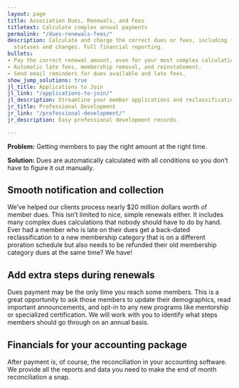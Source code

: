 ```yaml
---
layout: page
title: Association Dues, Renewals, and Fees
titletext: Calculate complex annual payments
permalink: "/dues-renewals-fees/"
description: Calculate and charge the correct dues or fees, including for complex
  statuses and changes. Full financial reporting.
bullets:
- Pay the correct renewal amount, even for your most complex calculations.
- Automatic late fees, membership removal, and reinstatement.
- Send email reminders for dues available and late fees.
show_jump_solutions: true
jl_title: Applications to Join
jl_link: "/applications-to-join/"
jl_description: Streamline your member applications and reclassifications.
jr_title: Professional Development
jr_link: "/professional-development/"
jr_description: Easy professional development records.

---
```

**Problem:** Getting members to pay the right amount at the right time.

**Solution:** Dues are automatically calculated with all conditions so you don’t have to figure it out manually.

## Smooth notification and collection

We’ve helped our clients process nearly $20 million dollars worth of member dues. This isn’t limited to nice, simple renewals either. It includes many complex dues calculations that nobody should have to do by hand. Ever had a member who is late on their dues get a back-dated reclassification to a new membership category that is on a different proration schedule but also needs to be refunded their old membership category dues at the same time? We have!

## Add extra steps during renewals

Dues payment may be the only time you reach some members. This is a great opportunity to ask those members to update their demographics, read important announcements, and opt-in to any new programs like mentorship or specialized certification. We will work with you to identify what steps members should go through on an annual basis.

## Financials for your accounting package

After payment is, of course, the reconciliation in your accounting software. We provide all the reports and data you need to make the end of month reconciliation a snap.